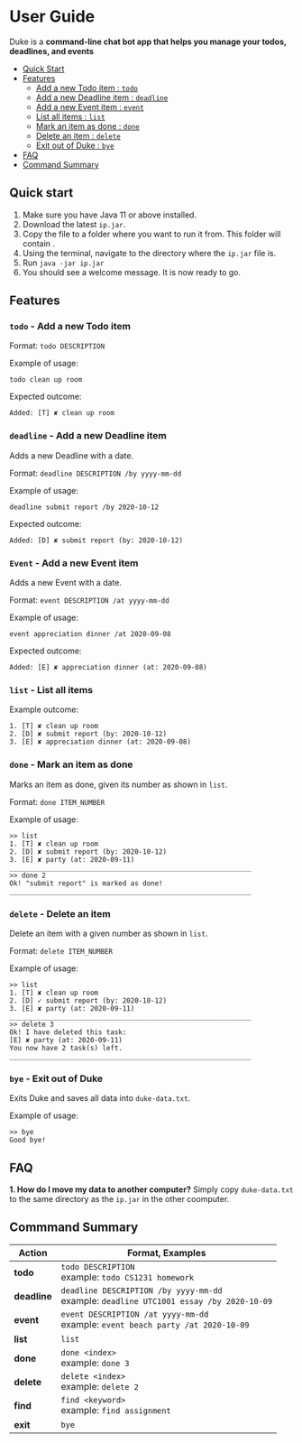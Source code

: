 # User Guide

Duke is a **command-line chat bot app that helps you manage your todos, deadlines, and events**

* [Quick Start](#quick-start)
* [Features](#features)
    * [Add a new Todo item : `todo`](#todo---add-a-new-todo-item)
    * [Add a new Deadline item : `deadline`](#deadline---add-a-new-deadline-item)
    * [Add a new Event item : `event`](#event---add-a-new-event-item)
    * [List all items : `list`](#list---list-all-items)
    * [Mark an item as done : `done`](#done---mark-an-item-as-done)
    * [Delete an item : `delete`](#delete---delete-an-item)
    * [Exit out of Duke : `bye`](#bye---exit-out-of-duke)
* [FAQ](#faq)
* [Command Summary](#commmand-summary)

## Quick start
1. Make sure you have Java 11 or above installed.
2. Download the latest `ip.jar`.
3. Copy the file to a folder where you want to run it from.
This folder will contain .
4. Using the terminal, navigate to the directory where the `ip.jar` file is.
5. Run `java -jar ip.jar`
6. You should see a welcome message. It is now ready to go.

## Features 

### `todo` - Add a new Todo item

Format: `todo DESCRIPTION`

Example of usage: 

`todo clean up room`

Expected outcome:

`Added: [T] ✘ clean up room`

### `deadline` - Add a new Deadline item

Adds a new Deadline with a date.

Format: `deadline DESCRIPTION /by yyyy-mm-dd`

Example of usage: 

`deadline submit report /by 2020-10-12`

Expected outcome:

`Added: [D] ✘ submit report (by: 2020-10-12)`

### `Event` - Add a new Event item

Adds a new Event with a date.

Format: `event DESCRIPTION /at yyyy-mm-dd`

Example of usage: 

`event appreciation dinner /at 2020-09-08`

Expected outcome:

`Added: [E] ✘ appreciation dinner (at: 2020-09-08)`

### `list` - List all items

Example outcome:

```
1. [T] ✘ clean up room
2. [D] ✘ submit report (by: 2020-10-12)
3. [E] ✘ appreciation dinner (at: 2020-09-08)
```

### `done` - Mark an item as done

Marks an item as done, given its number as shown in `list`.

Format: `done ITEM_NUMBER`

Example of usage: 

```
>> list
1. [T] ✘ clean up room
2. [D] ✘ submit report (by: 2020-10-12)
3. [E] ✘ party (at: 2020-09-11)
____________________________________________________________
>> done 2
Ok! "submit report" is marked as done!
____________________________________________________________
```

### `delete` - Delete an item

Delete an item with a given number as shown in `list`.

Format: `delete ITEM_NUMBER`

Example of usage: 

```
>> list
1. [T] ✘ clean up room
2. [D] ✓ submit report (by: 2020-10-12)
3. [E] ✘ party (at: 2020-09-11)
____________________________________________________________
>> delete 3
Ok! I have deleted this task:
[E] ✘ party (at: 2020-09-11)
You now have 2 task(s) left.
____________________________________________________________
```

### `bye` - Exit out of Duke

Exits Duke and saves all data into `duke-data.txt`.

Example of usage:
```
>> bye
Good bye!
```

## FAQ
**1. How do I move my data to another computer?**
    Simply copy `duke-data.txt` to the same directory as the `ip.jar` in the other coomputer.

## Commmand Summary

**Action** | **Format, Examples**
------------ | -------------
**todo**|`todo DESCRIPTION` <br>example: `todo CS1231 homework`
**deadline**|`deadline DESCRIPTION /by yyyy-mm-dd` <br>example: `deadline UTC1001 essay /by 2020-10-09`
**event**|`event DESCRIPTION /at yyyy-mm-dd`<br>example: `event beach party /at 2020-10-09`
**list**|`list`
**done**|`done <index>` <br>example: `done 3`
**delete**|`delete <index>` <br>example: `delete 2`
**find**|`find <keyword>`<br>example: `find assignment`
**exit**|`bye`
